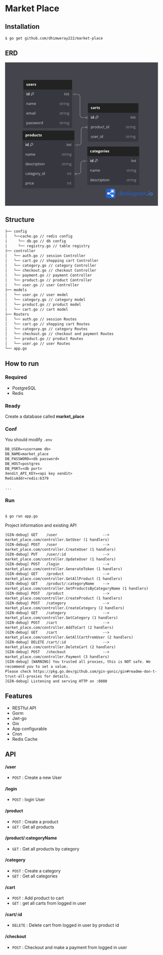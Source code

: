 # Market Place

## Installation
```
$ go get github.com/dhimweray222/market-place
```
## ERD

![alt text](https://github.com/dhimweray222/market-place/blob/main/public/marketPlace.png?raw=true)  


## Structure
```
├── config
│   └──cache.go // redis config
|	  └── db.go // db config
|	  └── registry.go // table registry
├── controller
│   └── auth.go // session Controller
│   └── cart.go // shopping cart Controller
│   └── category.go // category Controller
│   └── checkout.go // checkout Controller
│   └── payment.go // payment Controller
│   └── product.go // product Controller
│   └── user.go // user Controller
├── models
│   └── user.go // user model
│   └── category.go // category model
│   └── product.go // product model
│   └── cart.go // cart model
├── Routers
│   └── auth.go // session Routes
│   └── cart.go // shopping cart Routes
│   └── category.go // category Routes
│   └── checkout.go // checkout and payment Routes
│   └── product.go // product Routes
│   └── user.go // user Routes
└── app.go
```

## How to run

### Required

- PostgreSQL
- Redis

### Ready

Create a database called **market_place**

### Conf

You should modify `.env`

```![Alt text](image link)
DB_USER=<username db>
DB_NAME=market_place
DB_PASSWORD=<db password>
DB_HOST=postgres
DB_PORT=<db port>
Xendit_API_KEY=<api key xendit>
RedisAddr=redis:6379

...
```

### Run
```

$ go run app.go
```

Project information and existing API

```
[GIN-debug] GET    /user                     --> market_place.com/controller.GetUser (1 handlers)
[GIN-debug] POST   /user                     --> market_place.com/controller.CreateUser (1 handlers)
[GIN-debug] PUT    /user/:id                 --> market_place.com/controller.UpdateUser (1 handlers)
[GIN-debug] POST   /login                    --> market_place.com/controller.GenerateToken (1 handlers)
[GIN-debug] GET    /product                  --> market_place.com/controller.GetAllProduct (1 handlers)
[GIN-debug] GET    /product/:categoryName    --> market_place.com/controller.GetProductsByCategoryName (1 handlers)
[GIN-debug] POST   /product                  --> market_place.com/controller.CreateProduct (1 handlers)
[GIN-debug] POST   /category                 --> market_place.com/controller.CreateCategory (2 handlers)
[GIN-debug] GET    /category                 --> market_place.com/controller.GetCategory (1 handlers)
[GIN-debug] POST   /cart                     --> market_place.com/controller.AddToCart (2 handlers)
[GIN-debug] GET    /cart                     --> market_place.com/controller.GetAllCartFromUser (2 handlers)
[GIN-debug] DELETE /cart/:id                 --> market_place.com/controller.DeleteCart (2 handlers)
[GIN-debug] POST   /checkout                 --> market_place.com/controller.Payment (3 handlers)
[GIN-debug] [WARNING] You trusted all proxies, this is NOT safe. We recommend you to set a value.
Please check https://pkg.go.dev/github.com/gin-gonic/gin#readme-don-t-trust-all-proxies for details.
[GIN-debug] Listening and serving HTTP on :8080

```

## Features

- RESTful API
- Gorm
- Jwt-go
- Gin
- App configurable
- Cron
- Redis Cache

## API

#### /user
* `POST` : Create a new User

#### /login
* `POST` : login  User

#### /product
* `POST` : Create a product
* `GET` : Get all products

#### /product/:categoryName
* `GET` : Get all products by category

#### /category
* `POST` : Create a category
* `GET` : Get all categories

#### /cart
* `POST` : Add product to cart
* `GET` : get all carts from logged in user

#### /cart/:id
* `DELETE` : Delete cart from logged in user by product id

#### /checkout
* `POST` : Checkout and make a payment from logged in user
